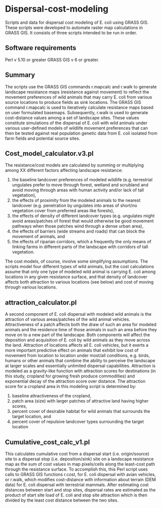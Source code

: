 # Dispersal-cost-modeling
Scripts and data for dispersal cost modeling of E. coli using GRASS GIS.
These scripts were developed to automate raster map calculations in GRASS GIS. It consists of three scripts intended to be run in order.


## Software requirements
Perl v 5.10 or greater
GRASS GIS v 6 or greater.


## Summary
The scripts use the GRASS GIS commands r.mapcalc and r.walk to generate landscape resistance maps (resistance against movement) to reflect the movement preferences of wild animals that may carry E. coli from various source locations to produce fields as sink locations.  The GRASS GIS command r.mapcalc is used to iteratively calculate resistance maps based on user formulated basemaps.  Subsequently, r.walk is used to generate cost-distance values among a set of landscape sites.  These values constitute simulations of the dispersal of E. coli with wild animals under various user-defined models of wildlife movement preferences that can then be tested against real population genetic data from E. coli isolated from farm fields and potential source sites.

## Cost_model_calculator.v3.pl

The resistance/cost models are calculated by summing or multiplying among XX different factors affecting landscape resistance:
1)	the baseline landcover preferences of modeled wildlife (e.g. terrestrial ungulates prefer to move through forest, wetland and scrubland and avoid moving through areas with human activity and/or lack of tall vegetation),
2)	the effects of proximity from the modeled animals to the nearest landcover (e.g. penetration by ungulates into areas of short/no vegetation cover from preferred areas like forests),
3)	the effects of density of different landcover types (e.g. ungulates might avoid areas/patches of forest that would otherwise be good movement pathways when those patches wind through a dense urban area), 
4)	the effects of barriers (wide streams and roads) that can block the movement of animals, and
5)	the effects of riparian corridors, which a frequently the only means of linking farms in different parts of the landscape with corridors of tall vegetation.

The cost models, of course, involve some simplifying assumptions.  The scripts model four different types of wild animals, but the cost calculations assume that only one type of modeled wild animal is carrying E. coli among locations in any given resistance surface, and that density of landcover affects both attraction to various locations (see below) and cost of moving through various locations.


## attraction_calculator.pl

A second component of E. coli dispersal with modeled wild animals is the attraction of various areas/patches of the wild animal vehicles.  Attractiveness of a patch affects both the draw of such an area for modeled animals and the residence time of those animals in such an area before they move on to a new part of the landscape.  Both components will affect the deposition and acquisition of E. coli by wild animals as they move across the land.  Attraction of locations affects all E. coli vehicles, but it exerts a more important predictive effect on animals that exhibit low cost of movement from location to location under most/all conditions, e.g. birds, humans or other animals that combine the ability to perceive the landscape at larger scales and essentially unlimited dispersal capabilities.
Attraction is modeled as a gravity-like function with attraction scores for destinations (in this study, cropland for growing fresh produce commodities) and exponential decay of the attraction score over distance.  The attraction score for a cropland area in this modeling script is determined by:
1)	baseline attractiveness of the cropland,
2)	patch area (size) with larger patches of attractive land having higher scores,
3)	percent cover of desirable habitat for wild animals that surrounds the target location, and
4)	percent cover of repulsive landcover types surrounding the target location

## Cumulative_cost_calc_v1.pl

This calculates cumulative cost from a dispersal start (i.e. origin/source) site to a dispersal stop (i.e. deposition/sink) site on a landscape resistance map as the sum of cost values in map pixels/cells along the least-cost path through the resistance surface.  To accomplish this, this Perl script uses calls to GRASS GIS functions r.cost, for E. coli dispersal with avian vehicles, or r.walk, which modifies cost-distance with information about terrain (DEM data) for E. coli dispersal with terrestrial mammals.  After estimating cost distances between start and stop sites, dispersal rates are estimated as the product of start site load of E. coli and stop site attraction which is then divided by the least cost distance between the two sites.
